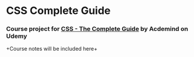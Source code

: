 # CSS Complete Guide
### Course project for [CSS - The Complete Guide](https://www.udemy.com/css-the-complete-guide-incl-flexbox-grid-sass/learn/v4/content) by Acdemind on Udemy

+Course notes will be included here+
